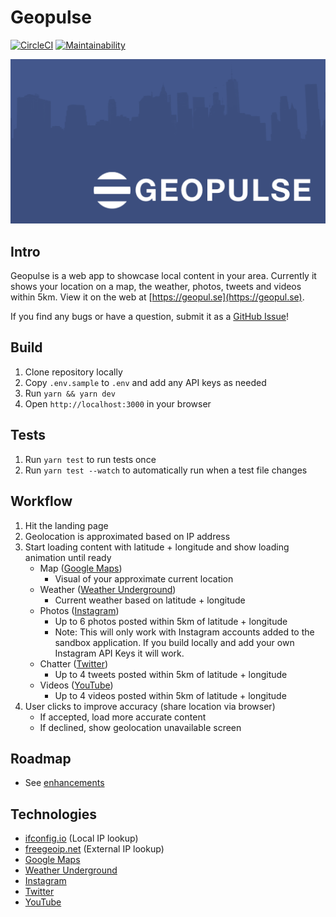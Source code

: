 # Geopulse

[![CircleCI](https://circleci.com/gh/seriouslysean/geopulse-app/tree/master.svg?style=svg)](https://circleci.com/gh/seriouslysean/geopulse-app/tree/master) [![Maintainability](https://api.codeclimate.com/v1/badges/dbccb166016f5f4200f9/maintainability)](https://codeclimate.com/github/seriouslysean/geopulse-app/maintainability)

<p align="center"><img src="client/public/assets/geopulse-banner.png" alt="Geopulse" width="1200" class="inline" /></p>

## Intro

Geopulse is a web app to showcase local content in your area. Currently it shows your location on a map, the weather, photos, tweets and videos within 5km. View it on the web at [https://geopul.se](https://geopul.se).

If you find any bugs or have a question, submit it as a [GitHub Issue](https://github.com/seriouslysean/geopulse-app/issues)!

## Build

1. Clone repository locally
1. Copy `.env.sample` to `.env` and add any API keys as needed
1. Run `yarn && yarn dev`
1. Open `http://localhost:3000` in your browser

## Tests

1. Run `yarn test` to run tests once
1. Run `yarn test --watch` to automatically run when a test file changes

## Workflow

1. Hit the landing page
1. Geolocation is approximated based on IP address
1. Start loading content with latitude + longitude and show loading animation until ready
   * Map ([Google Maps](https://developers.google.com/maps/))
     * Visual of your approximate current location
   * Weather ([Weather Underground](https://www.wunderground.com/weather/api/))
     * Current weather based on latitude + longitude
   * Photos ([Instagram](https://www.instagram.com/developer/))
     * Up to 6 photos posted within 5km of latitude + longitude
     * Note: This will only work with Instagram accounts added to the sandbox application. If you build locally and add your own Instagram API Keys it will work.
   * Chatter ([Twitter](https://developer.twitter.com/))
     * Up to 4 tweets posted within 5km of latitude + longitude
   * Videos ([YouTube](https://developers.google.com/youtube/))
     * Up to 4 videos posted within 5km of latitude + longitude
1. User clicks to improve accuracy (share location via browser)
   * If accepted, load more accurate content
   * If declined, show geolocation unavailable screen

## Roadmap

* See [enhancements](https://github.com/seriouslysean/geopulse-app/issues?q=is%3Aissue+is%3Aopen+label%3Aenhancement)

## Technologies

* [ifconfig.io](http://ifconfig.io/) (Local IP lookup)
* [freegeoip.net](https://freegeoip.net/) (External IP lookup)
* [Google Maps](https://developers.google.com/maps/)
* [Weather Underground](https://www.wunderground.com/weather/api/)
* [Instagram](https://www.instagram.com/developer/)
* [Twitter](https://developer.twitter.com/)
* [YouTube](https://developers.google.com/youtube/)
